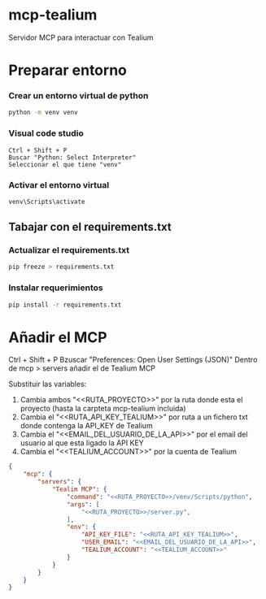 # mcp-tealium
Servidor MCP para interactuar con Tealium

# Preparar entorno

### Crear un entorno virtual de python
```sh
python -m venv venv
```

### Visual code studio
    Ctrl + Shift + P
    Buscar "Python: Select Interpreter"
    Seleccionar el que tiene "venv"

### Activar el entorno virtual
```sh
venv\Scripts\activate
```

## Tabajar con el requirements.txt
### Actualizar el requirements.txt
```sh
pip freeze > requirements.txt
```

### Instalar requerimientos
```sh
pip install -r requirements.txt
```


# Añadir el MCP    
Ctrl + Shift + P
Bzuscar "Preferences: Open User Settings (JSON)"
Dentro de mcp > servers añadir el de Tealium MCP

Substituir las variables:
1. Cambia ambos "<<RUTA_PROYECTO>>" por la ruta donde esta el proyecto  (hasta la carpteta mcp-tealium incluida)
2. Cambia el "<<RUTA_API_KEY_TEALIUM>>" por ruta a un fichero txt donde contenga la API_KEY de Tealium
3. Cambia el "<<EMAIL_DEL_USUARIO_DE_LA_API>>" por el email del usuario al que esta ligado la API KEY
4. Cambia el "<<TEALIUM_ACCOUNT>>" por la cuenta de Tealium

```json
{
    "mcp": {        
        "servers": {
            "Tealim MCP": {
                "command": "<<RUTA_PROYECTO>>/venv/Scripts/python",
                "args": [
                    "<<RUTA_PROYECTO>>/server.py",
                ],
                "env": {
                    "API_KEY_FILE": "<<RUTA_API_KEY_TEALIUM>>",
                    "USER_EMAIL": "<<EMAIL_DEL_USUARIO_DE_LA_API>>",
                    "TEALIUM_ACCOUNT": "<<TEALIUM_ACCOUNT>>"
                }
            }
        }
    }
}
```
